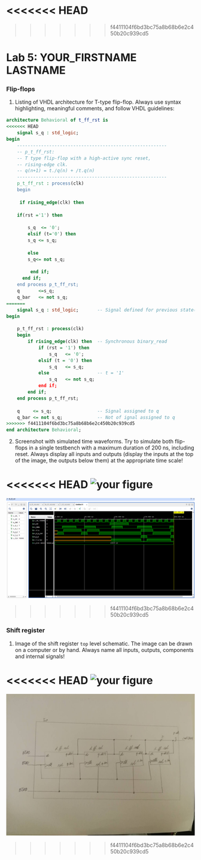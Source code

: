 <<<<<<< HEAD
=======

>>>>>>> f4411104f6bd3bc75a8b68b6e2c450b20c939cd5
# Lab 5: YOUR_FIRSTNAME LASTNAME

### Flip-flops

1. Listing of VHDL architecture for T-type flip-flop. Always use syntax highlighting, meaningful comments, and follow VHDL guidelines:

```vhdl
architecture Behavioral of t_ff_rst is
<<<<<<< HEAD
    signal s_q : std_logic;
begin
    --------------------------------------------------------
    -- p_t_ff_rst:
    -- T type flip-flop with a high-active sync reset,
    -- rising-edge clk.
    -- q(n+1) = t./q(n) + /t.q(n)
    --------------------------------------------------------
    p_t_ff_rst : process(clk)
    begin

     if rising_edge(clk) then
    
    if(rst ='1') then
    
        s_q  <= '0';
        elsif (t='0') then
        s_q <= s_q;
        
        else 
        s_q<= not s_q;

         end if;
      end if;
    end process p_t_ff_rst;
    q       <=s_q;
    q_bar   <= not s_q;
=======
    signal s_q : std_logic;       -- Signal defined for previous state(need for T FF)
begin
 
    p_t_ff_rst : process(clk)
    begin
        if rising_edge(clk) then  -- Synchronous binary_read
            if (rst = '1') then
                s_q   <= '0';
            elsif (t = '0') then
                s_q   <= s_q;
            else                  -- t = '1'
                s_q   <= not s_q;
            end if;
        end if;
    end process p_t_ff_rst;
    
    q     <= s_q;                 -- Signal assigned to q
    q_bar <= not s_q;             -- Not of ignal assigned to q
>>>>>>> f4411104f6bd3bc75a8b68b6e2c450b20c939cd5
end architecture Behavioral;
```

2. Screenshot with simulated time waveforms. Try to simulate both flip-flops in a single testbench with a maximum duration of 200 ns, including reset. Always display all inputs and outputs (display the inputs at the top of the image, the outputs below them) at the appropriate time scale!

<<<<<<< HEAD
   ![your figure]()
=======
   ![your figure](images/tb_t.png)
>>>>>>> f4411104f6bd3bc75a8b68b6e2c450b20c939cd5

### Shift register

1. Image of the shift register `top` level schematic. The image can be drawn on a computer or by hand. Always name all inputs, outputs, components and internal signals!

<<<<<<< HEAD
   ![your figure]()
=======
   ![your figure](images/assid.jpg)
>>>>>>> f4411104f6bd3bc75a8b68b6e2c450b20c939cd5
